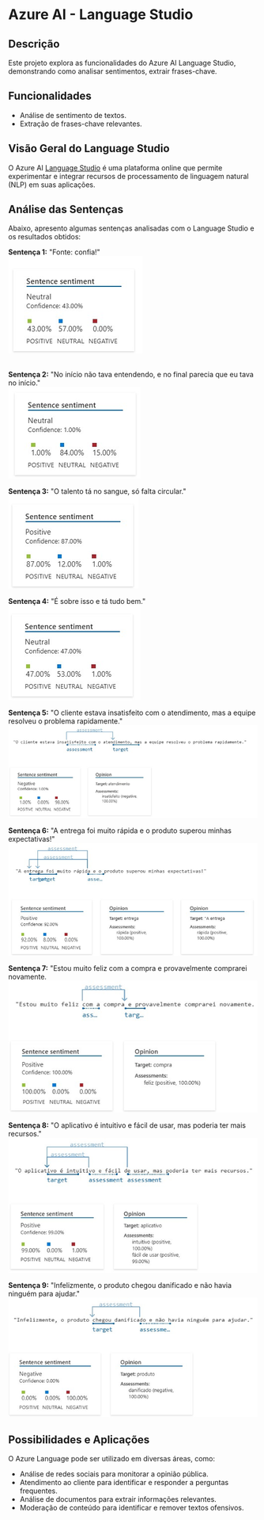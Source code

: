 
 # Azure AI - Language Studio

## Descrição

Este projeto explora as funcionalidades do Azure AI Language Studio, demonstrando como analisar sentimentos, extrair frases-chave.

## Funcionalidades

* Análise de sentimento de textos.
* Extração de frases-chave relevantes.


## Visão Geral do Language Studio

O Azure AI [Language Studio](https://language.cognitive.azure.com) é uma plataforma online que permite experimentar e integrar recursos de processamento de linguagem natural (NLP) em suas aplicações.


## Análise das Sentenças

Abaixo, apresento algumas sentenças analisadas com o Language Studio e os resultados obtidos:

**Sentença 1:** "Fonte: confia!"  
![Sentença 1](https://raw.githubusercontent.com/RinoaYK/azure-ai-language-studio/refs/heads/main/outputs/sentence_01.jpg)  
<br>

**Sentença 2:** "No início não tava entendendo, e no final parecia que eu tava no início."  
![Sentença 2](https://raw.githubusercontent.com/RinoaYK/azure-ai-language-studio/refs/heads/main/outputs/sentence_02.jpg)
<br>

**Sentença 3:** "O talento tá no sangue, só falta circular."  
![Sentença 3](https://raw.githubusercontent.com/RinoaYK/azure-ai-language-studio/refs/heads/main/outputs/sentence_03.jpg)
<br>

**Sentença 4:** "É sobre isso e tá tudo bem."  
![Sentença 4](https://raw.githubusercontent.com/RinoaYK/azure-ai-language-studio/refs/heads/main/outputs/sentence_04.jpg)
<br>

**Sentença 5:** "O cliente estava insatisfeito com o atendimento, mas a equipe resolveu o problema rapidamente."  
![Sentença 5](https://raw.githubusercontent.com/RinoaYK/azure-ai-language-studio/refs/heads/main/outputs/sentence_05.jpg)
<br>

**Sentença 6:** "A entrega foi muito rápida e o produto superou minhas expectativas!"  
![Sentença 6](https://raw.githubusercontent.com/RinoaYK/azure-ai-language-studio/refs/heads/main/outputs/sentence_06.jpg)
<br>

**Sentença 7:** "Estou muito feliz com a compra e provavelmente comprarei novamente.  
![Sentença 7](https://raw.githubusercontent.com/RinoaYK/azure-ai-language-studio/refs/heads/main/outputs/sentence_07.jpg)
<br>

**Sentença 8:** "O aplicativo é intuitivo e fácil de usar, mas poderia ter mais recursos."  
![Sentença 8](https://raw.githubusercontent.com/RinoaYK/azure-ai-language-studio/refs/heads/main/outputs/sentence_08.jpg)
<br>

**Sentença 9:** "Infelizmente, o produto chegou danificado e não havia ninguém para ajudar."  
![Sentença 9](https://raw.githubusercontent.com/RinoaYK/azure-ai-language-studio/refs/heads/main/outputs/sentence_09.jpg)
<br>

## Possibilidades e Aplicações

O Azure Language pode ser utilizado em diversas áreas, como:

* Análise de redes sociais para monitorar a opinião pública.
* Atendimento ao cliente para identificar e responder a perguntas frequentes.
* Análise de documentos para extrair informações relevantes.
* Moderação de conteúdo para identificar e remover textos ofensivos.





